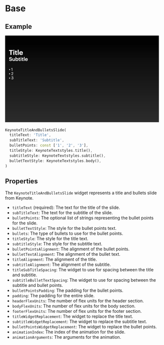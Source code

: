 # Base

## Example

![Title and Bullets slide](../img/title_and_bullets_base.png)

```dart
KeynoteTitleAndBulletsSlide(
  titleText: 'Title',
  subTitleText: 'Subtitle',
  bulletPoints: const ['1', '2', '3'],
  titleStyle: KeynoteTextstyles.title(),
  subtitleStyle: KeynoteTextstyles.subtitle(),
  bulletTextStyle: KeynoteTextstyles.body(),
)
```

## Properties

The `KeynoteTitleAndBulletsSlide` widget represents a title and bullets slide from Keynote.

- `titleText` (required): The text for the title of the slide.
- `subTitleText`: The text for the subtitle of the slide.
- `bulletPoints`: The optional list of strings representing the bullet points for the slide.
- `bulletTextStyle`: The style for the bullet points text.
- `bullets`: The type of bullets to use for the bullet points.
- `titleStyle`: The style for the title text.
- `subtitleStyle`: The style for the subtitle text.
- `bulletPointsAlignment`: The alignment of the bullet points.
- `bulletTextAlignment`: The alignment of the bullet text.
- `titleAlignment`: The alignment of the title.
- `subtitleAlignment`: The alignment of the subtitle.
- `titleSubTitleSpacing`: The widget to use for spacing between the title and subtitle.
- `subtitleBulletTextSpacing`: The widget to use for spacing between the subtitle and bullet points.
- `bulletPointsPadding`: The padding for the bullet points.
- `padding`: The padding for the entire slide.
- `headerFlexUnits`: The number of flex units for the header section.
- `bodyFlexUnits`: The number of flex units for the body section.
- `footerFlexUnits`: The number of flex units for the footer section.
- `titleWidgetReplacement`: The widget to replace the title text.
- `subtitleWidgetReplacement`: The widget to replace the subtitle text.
- `bulletPointsWidgetReplacement`: The widget to replace the bullet points.
- `animationIndex`: The index of the animation for the slide.
- `animationArguments`: The arguments for the animation.
